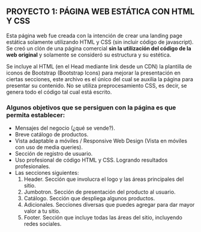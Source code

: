 ## PROYECTO 1: PÁGINA WEB ESTÁTICA CON HTML Y CSS

Esta página web fue creada con la intención de crear una landing page estática solamente utilizando HTML y CSS (sin incluir código de javascript). Se creó un clón de una página comercial **sin la utilización del código de la web original** y solamente se consideró su estructura y su estética. 

Se incluye al HTML (en el Head mediante link desde un CDN) la plantilla de iconos de Bootstrap (Bootstrap Icons) para mejorar la presentación en ciertas secciones, este archivo es el único del cual se auxilia la página para presentar su contenido. No se utiliza preprocesamiento CSS, es decir, se genera todo el código tal cual está escrito.  

### Algunos objetivos que se persiguen con la página es que permita establecer:

- Mensajes del negocio (¿qué se vende?).
- Breve catálogo de productos.
- Vista adaptable a móviles / Responsive Web Design (Vista en móviles con uso de media queries).
- Sección de registro de usuario.
- Uso profesional de código HTML y CSS. Logrando resultados profesionales.
- Las secciones siguientes:
    1. Header. Sección que involucra el logo y las áreas principales del sitio.
    2. Jumbotron. Sección de presentación del producto al usuario. 
    3. Catálogo. Sección que despliega algunos productos.
    4. Adicionales. Secciones diversas que puedes agregar para dar mayor valor a tu sitio.
    5. Footer. Sección que incluye todas las áreas del sitio, incluyendo redes sociales.
